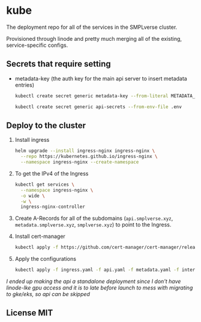 # kube

The deployment repo for all of the services in the SMPLverse cluster.

Provisioned through linode and pretty much merging all of the existing,
service-specific configs.

## Secrets that require setting

- metadata-key (the auth key for the main api server to insert metadata entries)

  ```bash
  kubectl create secret generic metadata-key --from-literal METADATA_API_KEY=[secret]
  ```

  ```bash
  kubectl create secret generic api-secrets --from-env-file .env
  ```

## Deploy to the cluster

1. Install ingress

   ```sh
   helm upgrade --install ingress-nginx ingress-nginx \
     --repo https://kubernetes.github.io/ingress-nginx \
     --namespace ingress-nginx --create-namespace
   ```

2. To get the IPv4 of the Ingress

   ```sh
   kubectl get services \
     --namespace ingress-nginx \
     -o wide \
     -w \
     ingress-nginx-controller
   ```

3. Create A-Records for all of the subdomains (`api.smplverse.xyz`,
   `metadata.smplverse.xyz`, `smplverse.xyz`) to point to the Ingress.

4. Install cert-manager

   ```sh
   kubectl apply -f https://github.com/cert-manager/cert-manager/releases/download/v1.8.0/cert-manager.yaml
   ```

5. Apply the configurations

   ```sh
   kubectl apply -f ingress.yaml -f api.yaml -f metadata.yaml -f interface.yaml
   ```

_I ended up making the api a standalone deployment since I don't have
linode-lke gpu access and it is to late before launch to mess with migrating to
gke/eks, so api can be skipped_

## License MIT
